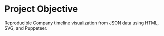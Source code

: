 # Project Objective

Reproducible Company timeline visualization from JSON data using HTML, SVG, and Puppeteer.
